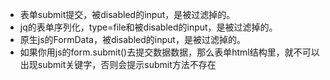 * 表单submit提交，被disabled的input，是被过滤掉的。
* jq的表单序列化，type=file和被disabled的input，是被过滤掉的。
* 原生js的FormData，被disabled的input，是被过滤掉的。
* 如果你用js的form.submit()去提交数据数据，那么表单html结构里，就不可以出现submit关键字，否则会提示submit方法不存在
